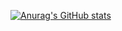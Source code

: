 [![Anurag's GitHub stats](https://github-readme-stats.vercel.app/apiMashiroIsAsleepanuraghazra)](https://github.com/anuraghazra/github-readme-stats)


